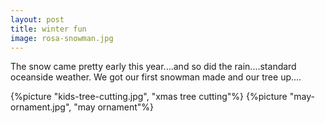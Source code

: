 ```yaml
---
layout: post
title: winter fun
image: rosa-snowman.jpg
---
```


The snow came pretty early this year....and so did the rain....standard oceanside weather. We got our first snowman made and our tree up....

{%picture "kids-tree-cutting.jpg", "xmas tree cutting"%}
{%picture "may-ornament.jpg", "may ornament"%}
